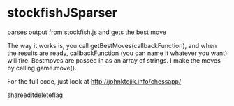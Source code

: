 # stockfishJSparser
parses output from stockfish.js and gets the best move


The way it works is, you call getBestMoves(callbackFunction), and when the results are ready, callbackFunction (you can name it whatever you want) will fire. Bestmoves are passed in as an array of strings. I make the moves by calling game.move().

For the full code, just look at http://johnktejik.info/chessapp/

shareeditdeleteflag
